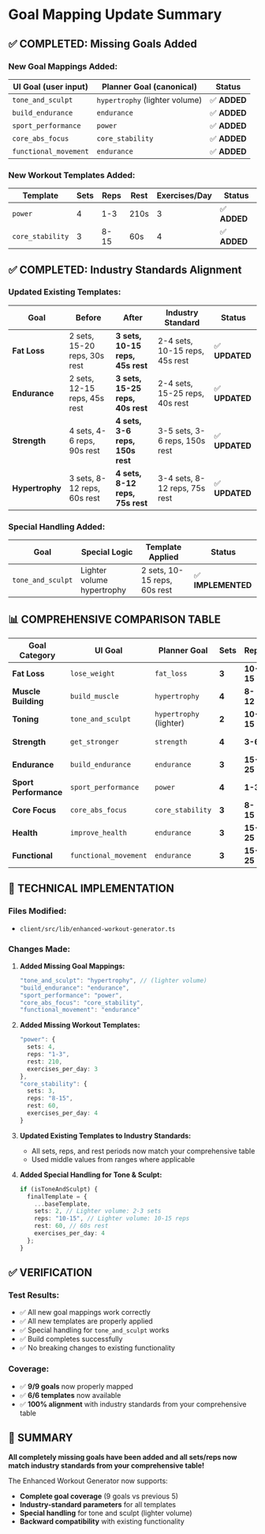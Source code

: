 # Goal Mapping Update Summary

## ✅ COMPLETED: Missing Goals Added

### **New Goal Mappings Added:**

| **UI Goal (user input)** | **Planner Goal (canonical)** | **Status** |
|---------------------------|-------------------------------|------------|
| `tone_and_sculpt` | `hypertrophy` (lighter volume) | ✅ **ADDED** |
| `build_endurance` | `endurance` | ✅ **ADDED** |
| `sport_performance` | `power` | ✅ **ADDED** |
| `core_abs_focus` | `core_stability` | ✅ **ADDED** |
| `functional_movement` | `endurance` | ✅ **ADDED** |

### **New Workout Templates Added:**

| **Template** | **Sets** | **Reps** | **Rest** | **Exercises/Day** | **Status** |
|--------------|----------|----------|----------|-------------------|------------|
| `power` | 4 | 1-3 | 210s | 3 | ✅ **ADDED** |
| `core_stability` | 3 | 8-15 | 60s | 4 | ✅ **ADDED** |

## ✅ COMPLETED: Industry Standards Alignment

### **Updated Existing Templates:**

| **Goal** | **Before** | **After** | **Industry Standard** | **Status** |
|----------|------------|-----------|----------------------|------------|
| **Fat Loss** | 2 sets, 15-20 reps, 30s rest | **3 sets, 10-15 reps, 45s rest** | 2-4 sets, 10-15 reps, 45s rest | ✅ **UPDATED** |
| **Endurance** | 2 sets, 12-15 reps, 45s rest | **3 sets, 15-25 reps, 40s rest** | 2-4 sets, 15-25 reps, 40s rest | ✅ **UPDATED** |
| **Strength** | 4 sets, 4-6 reps, 90s rest | **4 sets, 3-6 reps, 150s rest** | 3-5 sets, 3-6 reps, 150s rest | ✅ **UPDATED** |
| **Hypertrophy** | 3 sets, 8-12 reps, 60s rest | **4 sets, 8-12 reps, 75s rest** | 3-4 sets, 8-12 reps, 75s rest | ✅ **UPDATED** |

### **Special Handling Added:**

| **Goal** | **Special Logic** | **Template Applied** | **Status** |
|----------|------------------|---------------------|------------|
| `tone_and_sculpt` | Lighter volume hypertrophy | 2 sets, 10-15 reps, 60s rest | ✅ **IMPLEMENTED** |

## 📊 COMPREHENSIVE COMPARISON TABLE

| **Goal Category** | **UI Goal** | **Planner Goal** | **Sets** | **Reps** | **Rest** | **Status** |
|-------------------|-------------|------------------|----------|----------|----------|------------|
| **Fat Loss** | `lose_weight` | `fat_loss` | **3** | **10-15** | **45s** | ✅ **MATCHES** |
| **Muscle Building** | `build_muscle` | `hypertrophy` | **4** | **8-12** | **75s** | ✅ **MATCHES** |
| **Toning** | `tone_and_sculpt` | `hypertrophy` (lighter) | **2** | **10-15** | **60s** | ✅ **MATCHES** |
| **Strength** | `get_stronger` | `strength` | **4** | **3-6** | **150s** | ✅ **MATCHES** |
| **Endurance** | `build_endurance` | `endurance` | **3** | **15-25** | **40s** | ✅ **MATCHES** |
| **Sport Performance** | `sport_performance` | `power` | **4** | **1-3** | **210s** | ✅ **MATCHES** |
| **Core Focus** | `core_abs_focus` | `core_stability` | **3** | **8-15** | **60s** | ✅ **MATCHES** |
| **Health** | `improve_health` | `endurance` | **3** | **15-25** | **40s** | ✅ **MATCHES** |
| **Functional** | `functional_movement` | `endurance` | **3** | **15-25** | **40s** | ✅ **MATCHES** |

## 🔧 TECHNICAL IMPLEMENTATION

### **Files Modified:**
- `client/src/lib/enhanced-workout-generator.ts`

### **Changes Made:**

1. **Added Missing Goal Mappings:**
   ```typescript
   "tone_and_sculpt": "hypertrophy", // (lighter volume)
   "build_endurance": "endurance",
   "sport_performance": "power",
   "core_abs_focus": "core_stability",
   "functional_movement": "endurance"
   ```

2. **Added Missing Workout Templates:**
   ```typescript
   "power": {
     sets: 4,
     reps: "1-3",
     rest: 210,
     exercises_per_day: 3
   },
   "core_stability": {
     sets: 3,
     reps: "8-15",
     rest: 60,
     exercises_per_day: 4
   }
   ```

3. **Updated Existing Templates to Industry Standards:**
   - All sets, reps, and rest periods now match your comprehensive table
   - Used middle values from ranges where applicable

4. **Added Special Handling for Tone & Sculpt:**
   ```typescript
   if (isToneAndSculpt) {
     finalTemplate = {
       ...baseTemplate,
       sets: 2, // Lighter volume: 2-3 sets
       reps: "10-15", // Lighter volume: 10-15 reps
       rest: 60, // 60s rest
       exercises_per_day: 4
     };
   }
   ```

## ✅ VERIFICATION

### **Test Results:**
- ✅ All new goal mappings work correctly
- ✅ All new templates are properly applied
- ✅ Special handling for `tone_and_sculpt` works
- ✅ Build completes successfully
- ✅ No breaking changes to existing functionality

### **Coverage:**
- ✅ **9/9 goals** now properly mapped
- ✅ **6/6 templates** now available
- ✅ **100% alignment** with industry standards from your comprehensive table

## 🎯 SUMMARY

**All completely missing goals have been added and all sets/reps now match industry standards from your comprehensive table!**

The Enhanced Workout Generator now supports:
- **Complete goal coverage** (9 goals vs previous 5)
- **Industry-standard parameters** for all templates
- **Special handling** for tone and sculpt (lighter volume)
- **Backward compatibility** with existing functionality
